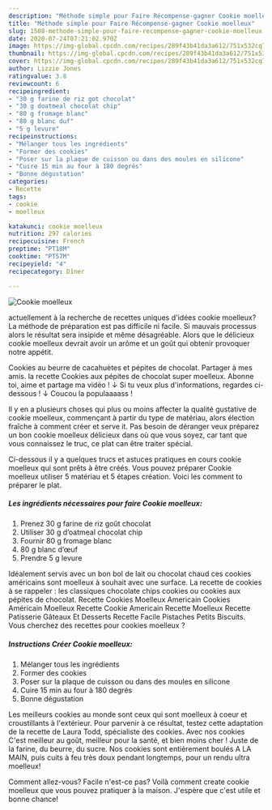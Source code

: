 ```yaml
---
description: "Méthode simple pour Faire Récompense-gagner Cookie moelleux"
title: "Méthode simple pour Faire Récompense-gagner Cookie moelleux"
slug: 1508-methode-simple-pour-faire-recompense-gagner-cookie-moelleux
date: 2020-07-24T07:21:02.970Z
image: https://img-global.cpcdn.com/recipes/289f43b41da3a612/751x532cq70/cookie-moelleux-photo-principale-de-la-recette.jpg
thumbnail: https://img-global.cpcdn.com/recipes/289f43b41da3a612/751x532cq70/cookie-moelleux-photo-principale-de-la-recette.jpg
cover: https://img-global.cpcdn.com/recipes/289f43b41da3a612/751x532cq70/cookie-moelleux-photo-principale-de-la-recette.jpg
author: Lizzie Jones
ratingvalue: 3.8
reviewcount: 6
recipeingredient:
- "30 g farine de riz got chocolat"
- "30 g doatmeal chocolat chip"
- "80 g fromage blanc"
- "80 g blanc duf"
- "5 g levure"
recipeinstructions:
- "Mélanger tous les ingrédients"
- "Former des cookies"
- "Poser sur la plaque de cuisson ou dans des moules en silicone"
- "Cuire 15 min au four à 180 degrés"
- "Bonne dégustation"
categories:
- Recette
tags:
- cookie
- moelleux

katakunci: cookie moelleux 
nutrition: 297 calories
recipecuisine: French
preptime: "PT18M"
cooktime: "PT57M"
recipeyield: "4"
recipecategory: Dîner

---
```



![Cookie moelleux](https://img-global.cpcdn.com/recipes/289f43b41da3a612/751x532cq70/cookie-moelleux-photo-principale-de-la-recette.jpg)

actuellement à la recherche de recettes uniques d'idées cookie moelleux? La méthode de préparation est pas difficile ni facile. Si mauvais processus alors le résultat sera insipide et même désagréable. Alors que le délicieux cookie moelleux devrait avoir un arôme et un goût qui obtenir provoquer notre appétit.

Cookies au beurre de cacahuètes et pépites de chocolat. Partager à mes amis. la recette Cookies aux pépites de chocolat super moelleux. Abonne toi, aime et partage ma vidéo ! ↓ Si tu veux plus d&#39;informations, regardes ci-dessous ! ↓ Coucou la populaaaass !

Il y en a plusieurs choses qui plus ou moins affecter la qualité gustative de cookie moelleux, commençant à partir du type de matériau, alors élection fraîche à comment créer et serve it. Pas besoin de déranger veux préparez un bon cookie moelleux délicieux dans où que vous soyez, car tant que vous connaissez le truc, ce plat can être traiter spécial.


Ci-dessous il y a quelques trucs et astuces pratiques en cours cookie moelleux qui sont prêts à être créés. Vous pouvez préparer Cookie moelleux utiliser 5 matériau et 5 étapes création. Voici les comment to préparer le plat.

<!--inarticleads1-->

##### Les ingrédients nécessaires pour faire Cookie moelleux:

1. Prenez 30 g farine de riz goût chocolat
1. Utiliser 30 g d’oatmeal chocolat chip
1. Fournir 80 g fromage blanc
1.  80 g blanc d’œuf
1. Prendre 5 g levure


Idéalement servis avec un bon bol de lait ou chocolat chaud ces cookies américains sont moelleux à souhait avec une surface. La recette de cookies à se rappeler : les classiques chocolate chips cookies ou cookies aux pépites de chocolat. Recette Cookies Moelleux Americain Cookies Américain Moelleux Recette Cookie Americain Recette Moelleux Recette Patisserie Gâteaux Et Desserts Recette Facile Pistaches Petits Biscuits. Vous cherchez des recettes pour cookies moelleux ? 

<!--inarticleads2-->

##### Instructions Créer Cookie moelleux:

1. Mélanger tous les ingrédients
1. Former des cookies
1. Poser sur la plaque de cuisson ou dans des moules en silicone
1. Cuire 15 min au four à 180 degrés
1. Bonne dégustation


Les meilleurs cookies au monde sont ceux qui sont moelleux à coeur et croustillants à l&#39;extérieur. Pour parvenir à ce résultat, testez cette adaptation de la recette de Laura Todd, spécialiste des cookies. Avec nos cookies C&#39;est meilleur au goût, meilleur pour la santé, et bien moins cher ! Juste de la farine, du beurre, du sucre. Nos cookies sont entièrement boulés A LA MAIN, puis cuits à feu très doux pendant longtemps, pour un rendu ultra moelleux! 


Comment allez-vous? Facile n'est-ce pas? Voilà comment create cookie moelleux que vous pouvez pratiquer à la maison. J'espère que c'est utile et bonne chance!
